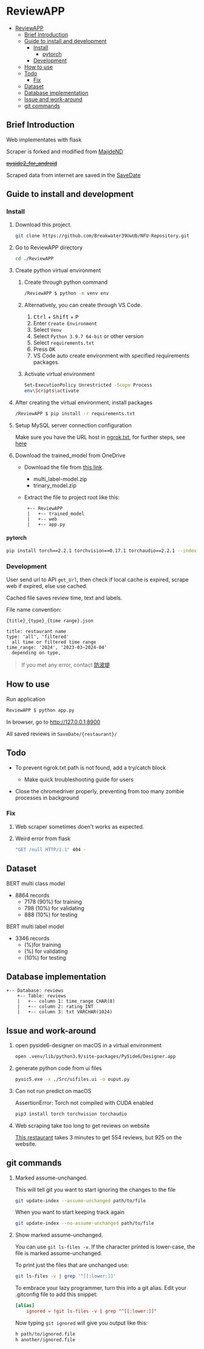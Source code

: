# ReviewAPP

- [ReviewAPP](#reviewapp)
  - [Brief Introduction](#brief-introduction)
  - [Guide to install and development](#guide-to-install-and-development)
    - [Install](#install)
      - [pytorch](#pytorch)
    - [Development](#development)
  - [How to use](#how-to-use)
  - [Todo](#todo)
    - [Fix](#fix)
  - [Dataset](#dataset)
  - [Database implementation](#database-implementation)
  - [Issue and work-around](#issue-and-work-around)
  - [git commands](#git-commands)

## Brief Introduction

Web implementates with flask

Scraper is forked and modified from [MajideND][scraper reference]

~~[pyside2_for_android][]~~

Scraped data from internet are saved in the [SaveDate](./SaveData/)

## Guide to install and development

### Install

1. Download this project.

    ```bash
    git clone https://github.com/Breakwater39UwUb/NFU-Repository.git
    ```

2. Go to ReviewAPP directory

    ```bash
    cd ./ReviewAPP
    ```

3. Create python virtual environment

    1. Create through python command

        ```bash
        /ReviewAPP $ python -m venv env
        ```

    2. Alternatively, you can create through VS Code.
       1. <kbd>Ctrl</kbd> + <kbd>Shift</kbd> + <kbd>P</kbd>
       2. Enter `Create Environment`
       3. Select `Venv`
       4. Select `Python 3.9.7 64-bit` or other version
       5. Select `requirements.txt`
       6. Press <kbd>OK</kbd>
       7. VS Code auto create environment with specified requirements packages.
    3. Activate virtual environment

       ```bash
       Set-ExecutionPolicy Unrestricted -Scope Process
       env\Scripts\activate
       ```

4. After creating the virtual environment, install packages

    ```bash
    /ReviewAPP $ pip install -r requirements.txt
    ```

5. Setup MySQL server connection configuration

    Make sure you have the URL host in [ngrok.txt](./ngrok.txt),
    for further steps, see [here][ref_sql]

6. Download the trained_model from OneDrive

   - Download the file from [this link][trained_model].
     - multi_label-model.zip
     - trinary_model.zip
   - Extract the file to project root like this:

       ```text
        +-- ReviewAPP
        |   +-- trained_model
        |   +-- web
        |   +-- app.py
       ```

#### pytorch

```bash
pip install torch==2.2.1 torchvision==0.17.1 torchaudio==2.2.1 --index-url https://download.pytorch.org/whl/cu118
```

### Development

User send url to API `get_Url`,
then check if local cache is expired,
scrape web if expired, else use cached.

Cached file saves review time, text and labels.

File name convention:

```text
{title}_{type}_{time range}.json

title: restaurant name
type: 'all', 'filtered'
  all time or filtered time range
time_range: '2024', '2023-03~2024-04'
  depending on type, 
```

> If you met any error, contact [防波堤](mailto:41043152@gm.nfu.edu.tw)

## How to use

Run application

```bash
ReviewAPP $ python app.py
```

In browser, go to <http://127.0.0.1:8900>

All saved reviews in `SaveDate/{restaurant}/`

## Todo

- To prevent ngrok.txt path is not found, add a try/catch block
  - Make quick troubleshooting guide for users

- Close the chromedriver properly, preventing from too many zombie processes in background

### Fix

1. Web scraper sometimes doen't works as expected.
2. Weird error from flask

    ```bash
    "GET /null HTTP/1.1" 404 -
    ```

## Dataset

BERT multi class model

- 8864 records
  - 7178 (90%) for training
  - 798 (10%) for validating
  - 888 (10%) for testing

BERT multi label model

- 3346 records
  - (%)for training
  - (%) for validating
  - (10%) for testing

## Database implementation

```text
+-- Database: reviews
    +-- Table: reviews
    |   +-- column 1: time_range CHAR(8)
    |   +-- column 2: rating INT
    |   +-- column 3: txt VARCHAR(1024)
```

## Issue and work-around

1. open pyside6-designer on macOS in a virtual environment

    ```bash
    open .venv/lib/python3.9/site-packages/PySide6/Designer.app 
    ```

2. generate python code from ui files

    ```bash
    pyuic5.exe -x ./Src/uifiles.ui -o ouput.py
    ```

3. Can not run predict on macOS

    AssertionError: Torch not compiled with CUDA enabled

    ```bash
    pip3 install torch torchvision torchaudio
    ```

4. Web scraping take too long to get reviews on website

    [This restaurant][restaurant_url1] takes 3 minutes to get 554 reviews, but 925 on the website.

## git commands

1. Marked assume-unchanged.

    This will tell git you want to start ignoring the changes to the file

    ```bash
    git update-index --assume-unchanged path/to/file
    ```

    When you want to start keeping track again

    ```bash
    git update-index --no-assume-unchanged path/to/file
    ```

1. Show marked assume-unchanged.

    You can use `git ls-files -v`. If the character printed is lower-case, the file is marked assume-unchanged.

    To print just the files that are unchanged use:

    ```bash
    git ls-files -v | grep '^[[:lower:]]'
    ```

    To embrace your lazy programmer, turn this into a git alias. Edit your .gitconfig file to add this snippet:

    ```conf
    [alias]
        ignored = !git ls-files -v | grep "^[[:lower:]]"
    ```

    Now typing `git ignored` will give you output like this:

    ```bash
    h path/to/ignored.file
    h another/ignored.file
    ```

[pyside2_for_android]: https://stackoverflow.com/questions/70907303/pyside2-for-android-development "Android Development"
[trained_model]: https://nfuedu-my.sharepoint.com/personal/41043152_nfu_edu_tw/_layouts/15/onedrive.aspx?id=%2Fpersonal%2F41043152%5Fnfu%5Fedu%5Ftw%2FDocuments%2FSchool%5Fproject%5F113 "Model link"
[restaurant_url1]: https://www.google.com/maps/place/%E7%95%B0%E4%BA%BA%E9%A4%A8+%E6%9D%B1%E8%8B%B1%E5%BA%97/@24.14262,120.7056438,20z/data=!4m6!3m5!1s0x34693dc4fc54b2bd:0xb150f911a4f6a718!8m2!3d24.14262!4d120.7062393!16s%2Fg%2F11j5npjg01?entry=ttu "Link for web scraping"
[ref_sql]: ./guide%20to%20test%20CloudSQL.md#set_ngrok_host "Reference on other Markdown"
[scraper reference]: https://github.com/MajideND/scraping-reviews-from-googlemaps
